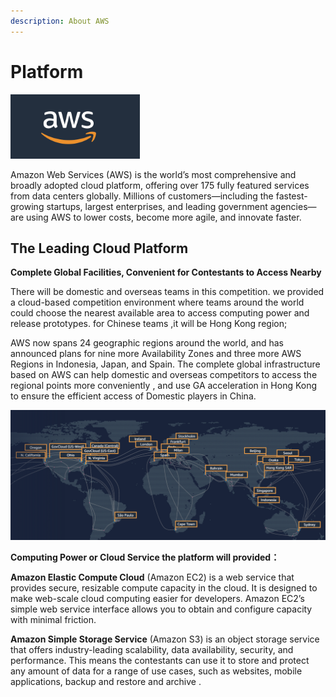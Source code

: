 ```yaml
---
description: About AWS
---
```


# Platform

![](../../.gitbook/assets/tu-pian-1.png)  

Amazon Web Services \(AWS\) is the world’s most comprehensive and broadly adopted cloud platform, offering over 175 fully featured services from data centers globally. Millions of customers—including the fastest-growing startups, largest enterprises, and leading government agencies—are using AWS to lower costs, become more agile, and innovate faster.

## The **L**eading Cloud Platform <a id="The_leading_cloud_platform"></a>

**Complete Global Facilities, Convenient for Contestants to Access Nearby**

There will be domestic and overseas teams in this competition. we provided a cloud-based competition environment where teams around the world could choose the nearest available area to access computing power and release prototypes. for Chinese teams ,it will be Hong Kong region;

AWS now spans 24 geographic regions around the world, and has announced plans for nine more Availability Zones and three more AWS Regions in Indonesia, Japan, and Spain. The complete global infrastructure based on AWS can help domestic and overseas competitors to access the regional points more conveniently , and use GA acceleration in Hong Kong to ensure the efficient access of Domestic players in China.

![AWS Global Cloud Infrastructure](../../.gitbook/assets/image%20%2871%29.png)

**Computing Power or Cloud Service the platform will provided：**

**Amazon Elastic Compute Cloud** \(Amazon EC2\) is a web service that provides secure, resizable compute capacity in the cloud. It is designed to make web-scale cloud computing easier for developers. Amazon EC2’s simple web service interface allows you to obtain and configure capacity with minimal friction.

**Amazon Simple Storage Service** \(Amazon S3\) is an object storage service that offers industry-leading scalability, data availability, security, and performance. This means the contestants can use it to store and protect any amount of data for a range of use cases, such as websites, mobile applications, backup and restore and archive .



